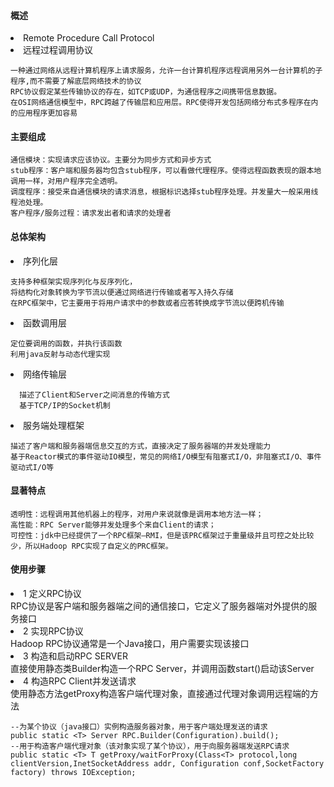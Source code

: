 
#### 概述
<li>Remote Procedure Call Protocol
<li>远程过程调用协议

```
一种通过网络从远程计算机程序上请求服务，允许一台计算机程序远程调用另外一台计算机的子程序,而不需要了解底层网络技术的协议
RPC协议假定某些传输协议的存在，如TCP或UDP，为通信程序之间携带信息数据。
在OSI网络通信模型中，RPC跨越了传输层和应用层。RPC使得开发包括网络分布式多程序在内的应用程序更加容易
```

#### 主要组成

```
通信模块：实现请求应该协议。主要分为同步方式和异步方式
stub程序：客户端和服务器均包含stub程序，可以看做代理程序。使得远程函数表现的跟本地调用一样，对用户程序完全透明。
调度程序：接受来自通信模块的请求消息，根据标识选择stub程序处理。并发量大一般采用线程池处理。
客户程序/服务过程：请求发出者和请求的处理者
```

#### 总体架构

<li>序列化层

```
支持多种框架实现序列化与反序列化，
将结构化对象转换为字节流以便通过网络进行传输或者写入持久存储
在RPC框架中，它主要用于将用户请求中的参数或者应答转换成字节流以便跨机传输
```

<li>函数调用层

```
定位要调用的函数，并执行该函数
利用java反射与动态代理实现
```  
  
<li>网络传输层

```
  描述了Client和Server之间消息的传输方式
  基于TCP/IP的Socket机制
```

<li>服务端处理框架

```
描述了客户端和服务器端信息交互的方式，直接决定了服务器端的并发处理能力
基于Reactor模式的事件驱动IO模型，常见的网络I/O模型有阻塞式I/O，非阻塞式I/O、事件驱动式I/O等
```

#### 显著特点

```
透明性：远程调用其他机器上的程序，对用户来说就像是调用本地方法一样；
高性能：RPC Server能够并发处理多个来自Client的请求；
可控性：jdk中已经提供了一个RPC框架—RMI，但是该PRC框架过于重量级并且可控之处比较少，所以Hadoop RPC实现了自定义的PRC框架。
```

#### 使用步骤

<li>1 定义RPC协议
<br>RPC协议是客户端和服务器端之间的通信接口，它定义了服务器端对外提供的服务接口
<li>2 实现RPC协议
<br>Hadoop RPC协议通常是一个Java接口，用户需要实现该接口
<li>3 构造和启动RPC SERVER
<br>直接使用静态类Builder构造一个RPC Server，并调用函数start()启动该Server
<li>4 构造RPC Client并发送请求
<br>使用静态方法getProxy构造客户端代理对象，直接通过代理对象调用远程端的方法
  
```
--为某个协议（java接口）实例构造服务器对象，用于客户端处理发送的请求
public static <T> Server RPC.Builder(Configuration).build();
--用于构造客户端代理对象（该对象实现了某个协议），用于向服务器端发送RPC请求
public static <T> T getProxy/waitForProxy(Class<T> protocol,long clientVersion,InetSocketAddress addr, Configuration conf,SocketFactory factory) throws IOException;
```
  
